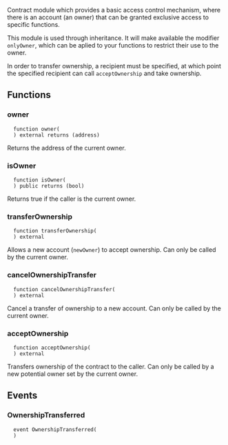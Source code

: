 
Contract module which provides a basic access control mechanism, where
there is an account (an owner) that can be granted exclusive access to
specific functions.

This module is used through inheritance. It will make available the modifier
`onlyOwner`, which can be aplied to your functions to restrict their use to
the owner.

In order to transfer ownership, a recipient must be specified, at which point
the specified recipient can call `acceptOwnership` and take ownership.



## Functions
### owner
```solidity
  function owner(
  ) external returns (address)
```

Returns the address of the current owner.


### isOwner
```solidity
  function isOwner(
  ) public returns (bool)
```

Returns true if the caller is the current owner.


### transferOwnership
```solidity
  function transferOwnership(
  ) external
```

Allows a new account (`newOwner`) to accept ownership.
Can only be called by the current owner.


### cancelOwnershipTransfer
```solidity
  function cancelOwnershipTransfer(
  ) external
```

Cancel a transfer of ownership to a new account.
Can only be called by the current owner.


### acceptOwnership
```solidity
  function acceptOwnership(
  ) external
```

Transfers ownership of the contract to the caller.
Can only be called by a new potential owner set by the current owner.


## Events
### OwnershipTransferred
```solidity
  event OwnershipTransferred(
  )
```



